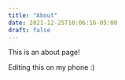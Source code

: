 ```yaml
---
title: "About"
date: 2021-12-25T10:06:16-05:00
draft: false
---
```

This is an about page!

Editing this on my phone :)

